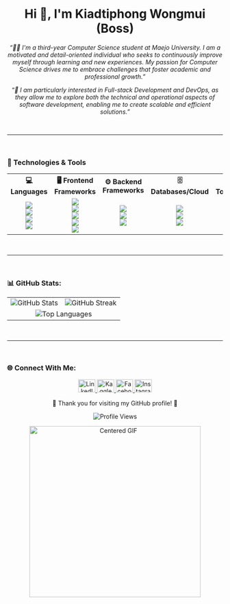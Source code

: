 <h1 align="center">Hi 👋, I'm Kiadtiphong Wongmui (Boss)</h1>
<p align="center">
  <em>“🧑‍💻 I'm a third-year Computer Science student at Maejo University. I am a motivated and detail-oriented individual who seeks to continuously improve myself through learning and new experiences. My passion for Computer Science drives me to embrace challenges that foster academic and professional growth.”</em>
</p>

<p align="center">
  <em>“🌟 I am particularly interested in Full-stack Development and DevOps, as they allow me to explore both the technical and operational aspects of software development, enabling me to create scalable and efficient solutions.”</em>
</p>

<br>

---

<br>

### 🔧 Technologies & Tools
<table align="center" style="border-collapse: collapse; text-align: center;"> 
  <tr> 
    <th>💻 Languages</th>
    <th>🖥️ Frontend Frameworks</th>
    <th>⚙️ Backend Frameworks</th>
    <th>🗄️ Databases/Cloud</th>
    <th>🛠️ Tools/Technical</th> 
  </tr> 
  <tr>
    <td> 
      <img src="https://img.shields.io/badge/HTML5-E34F26?style=for-the-badge&logo=html5&logoColor=white" /><br>
      <img src="https://img.shields.io/badge/CSS3-1572B6?style=for-the-badge&logo=css3&logoColor=white" /><br> 
      <img src="https://img.shields.io/badge/JavaScript-F7DF1E?style=for-the-badge&logo=javascript&logoColor=black" /><br>
      <img src="https://img.shields.io/badge/Python-3776AB?style=for-the-badge&logo=python&logoColor=white" /> 
    </td> 
    <td> 
      <img src="https://img.shields.io/badge/React-20232A?style=for-the-badge&logo=react&logoColor=61DAFB" /><br> 
      <img src="https://img.shields.io/badge/Next.js-000000?style=for-the-badge&logo=next.js&logoColor=white" /><br> 
      <img src="https://img.shields.io/badge/Vue.js-35495E?style=for-the-badge&logo=vue.js&logoColor=4FC08D" /><br> 
      <img src="https://img.shields.io/badge/Tailwind%20CSS-06B6D4?style=for-the-badge&logo=tailwindcss&logoColor=white" /> <br> 
      <img src="https://img.shields.io/badge/Bootstrap-563D7C?style=for-the-badge&logo=bootstrap&logoColor=white" /> 
    </td> 
    <td>
      <img src="https://img.shields.io/badge/Node.js-339933?style=for-the-badge&logo=node.js&logoColor=white" /><br>                                                                                         
      <img src="https://img.shields.io/badge/Express.js-000000?style=for-the-badge&logo=express&logoColor=white" /><br> 
      <img src="https://img.shields.io/badge/Laravel-FF2D20?style=for-the-badge&logo=laravel&logoColor=white" /> 
    </td>
    <td> 
      <img src="https://img.shields.io/badge/MySQL-00000F?style=for-the-badge&logo=mysql&logoColor=white" /><br>
      <img src="https://img.shields.io/badge/MongoDB-4EA94B?style=for-the-badge&logo=mongodb&logoColor=white" /><br>
      <img src="https://img.shields.io/badge/Docker-2496ED?style=for-the-badge&logo=docker&logoColor=white" /> 
    </td> 
    <td> 
      <img src="https://img.shields.io/badge/GitHub-181717?style=for-the-badge&logo=github&logoColor=white" /><br>
      <img src="https://img.shields.io/badge/Linux-FCC624?style=for-the-badge&logo=linux&logoColor=black" /><br>
      <img src="https://img.shields.io/badge/Figma-000000?style=for-the-badge&logo=figma&logoColor=white" />
    </td> 
  </tr>
</table>

<br>

---

<br>

### 📊 GitHub Stats:
<p align="center">
  <table style="border-collapse: collapse; text-align: center;">
    <tr>
      <td>
        <img src="https://github-readme-stats.vercel.app/api?username=kiadtiphong307&show_icons=true&locale=en&theme=radical" alt="GitHub Stats" />
      </td>
      <td>
        <img src="https://github-readme-streak-stats.herokuapp.com/?user=kiadtiphong307&theme=radical" alt="GitHub Streak" />
      </td>
    </tr>
    <tr>
      <td colspan="2">
        <img src="https://github-readme-stats.vercel.app/api/top-langs?username=kiadtiphong307&show_icons=true&locale=en&layout=compact&theme=radical" alt="Top Languages" />
      </td>
    </tr>
  </table>
</p>

<br>

---

<br>

### 🌐 Connect With Me:
<p align="center">
  <a href="https://linkedin.com/in/kiadtiphong-wm" target="_blank"> 
    <img src="https://raw.githubusercontent.com/rahuldkjain/github-profile-readme-generator/master/src/images/icons/Social/linked-in-alt.svg" alt="LinkedIn" height="30" width="40" />
  </a>
  <a href="https://kaggle.com/kiadtiphong192" target="_blank"> 
    <img src="https://raw.githubusercontent.com/rahuldkjain/github-profile-readme-generator/master/src/images/icons/Social/kaggle.svg" alt="Kaggle" height="30" width="40" />
  </a>
  <a href="https://fb.com/boss.kiadtiphong.wongmui" target="_blank"> 
    <img src="https://raw.githubusercontent.com/rahuldkjain/github-profile-readme-generator/master/src/images/icons/Social/facebook.svg" alt="Facebook" height="30" width="40" />
  </a>
  <a href="https://instagram.com/kiadtiphong_192" target="_blank"> 
    <img src="https://raw.githubusercontent.com/rahuldkjain/github-profile-readme-generator/master/src/images/icons/Social/instagram.svg" alt="Instagram" height="30" width="40" />
  </a>
</p>


<p align="center">
  🌟 Thank you for visiting my GitHub profile! 🌟
</p>
<p align="center">
  <img src="https://komarev.com/ghpvc/?username=kiadtiphong307&label=Profile%20views&color=0e75b6&style=flat" alt="Profile Views" />
</p>

<p align="center">
  <img src="https://media.giphy.com/media/hd1ilw50Zdb8Y/giphy.gif" alt="Centered GIF" width="400" />
</p>




